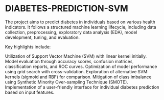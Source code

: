 # DIABETES-PREDICTION-SVM

The project aims to predict diabetes in individuals based on various health indicators. It follows a structured machine learning lifecycle, including data collection, preprocessing, exploratory data analysis (EDA), model development, tuning, and evaluation. 

Key highlights include:

Utilization of Support Vector Machine (SVM) with linear kernel initially.
Model evaluation through accuracy scores, confusion matrices, classification reports, and ROC curves.
Optimization of model performance using grid search with cross-validation.
Exploration of alternative SVM kernels (sigmoid and RBF) for comparison.
Mitigation of class imbalance using Synthetic Minority Over-sampling Technique (SMOTE).
Implementation of a user-friendly interface for individual diabetes prediction based on input features.
